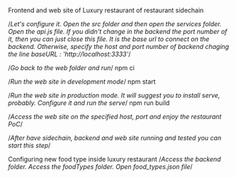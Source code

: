 Frontend and web site of Luxury restaurant of restaurant sidechain

/*Let's configure it. Open the src folder and then open the services folder. Open the api.js file. If you didn't change in the backend the port number of it, then you can just close this file. It is the base url to connect on the backend. Otherwise, specify the host and port number of backend chaging the line baseURL : 'http://localhost:3333'*/

/*Go back to the web folder and run*/
npm ci

/*Run the web site in development mode*/
npm start

/*Run the web site in production mode. It will suggest you to install serve, probably. Configure it and run the serve*/
npm run build

/*Access the web site on the specified host, port and enjoy the restaurant PoC*/



/*After have sidechain, backend and web site running and tested you can start this step*/

Configuring new food type inside luxury restaurant
/*Access the backend folder. Access the foodTypes folder. Open food_types.json file*/